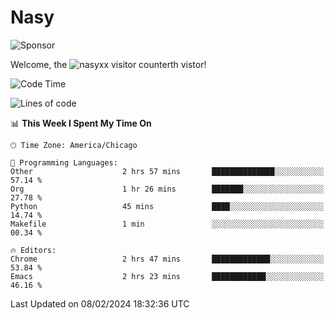 # Nasy

<!--
<p align="center">
<img height="200" src="https://github-readme-stats.vercel.app/api?username=nasyxx&count_private=true&show_icons=true&theme=dracula&include_all_commits=true"/>
<img height="200" src="https://github-readme-stats.vercel.app/api/top-langs/?username=nasyxx&theme=dracula&hide=html,jupyter+notebook&count_private=true&show_icons=true"/>
</p>

  
----------------
-->

![Sponsor](https://img.shields.io/static/v1.svg?label=Sponsor&message=%E2%9D%A4&logo=GitHub&style=flat&color=pink)
 
Welcome, the ![nasyxx visitor counter](https://count.getloli.com/get/@nasyxx?theme=rule34)th vistor!
 
<!--START_SECTION:waka-->
![Code Time](http://img.shields.io/badge/Code%20Time-4%2C284%20hrs%2042%20mins-blue)

![Lines of code](https://img.shields.io/badge/From%20Hello%20World%20I%27ve%20Written-6.3%20million%20lines%20of%20code-blue)

📊 **This Week I Spent My Time On** 

```text
🕑︎ Time Zone: America/Chicago

💬 Programming Languages: 
Other                    2 hrs 57 mins       ██████████████░░░░░░░░░░░   57.14 % 
Org                      1 hr 26 mins        ███████░░░░░░░░░░░░░░░░░░   27.78 % 
Python                   45 mins             ████░░░░░░░░░░░░░░░░░░░░░   14.74 % 
Makefile                 1 min               ░░░░░░░░░░░░░░░░░░░░░░░░░   00.34 % 

🔥 Editors: 
Chrome                   2 hrs 47 mins       █████████████░░░░░░░░░░░░   53.84 % 
Emacs                    2 hrs 23 mins       ████████████░░░░░░░░░░░░░   46.16 % 
```


 Last Updated on 08/02/2024 18:32:36 UTC
<!--END_SECTION:waka-->

<!-- ![visitors](https://visitor-badge.laobi.icu/badge?page_id=nasyxx.nasyxx) -->
